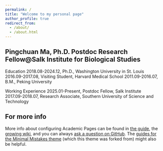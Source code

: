 ```yaml
---
permalink: /
title: "Welcome to my personal page"
author_profile: true
redirect_from: 
  - /about/
  - /about.html
---
```


Pingchuan Ma, Ph.D.
Postdoc Research Fellow@Salk Institute for Biological Studies
------
Education
2018.08-2024.12, Ph.D., Washington University in St. Louis
2016.09-2017.08, Visiting Student, Harvard Medical School
2011.09-2016.07, B.M., Peking University

Working Experience
2025.01-Present, Postdoc Fellow, Salk Institute
2017.09-2018.07, Research Associate, Southern University of Science and Technology

For more info
------
More info about configuring Academic Pages can be found in [the guide](https://academicpages.github.io/markdown/), the [growing wiki](https://github.com/academicpages/academicpages.github.io/wiki), and you can always [ask a question on GitHub](https://github.com/academicpages/academicpages.github.io/discussions). The [guides for the Minimal Mistakes theme](https://mmistakes.github.io/minimal-mistakes/docs/configuration/) (which this theme was forked from) might also be helpful.
